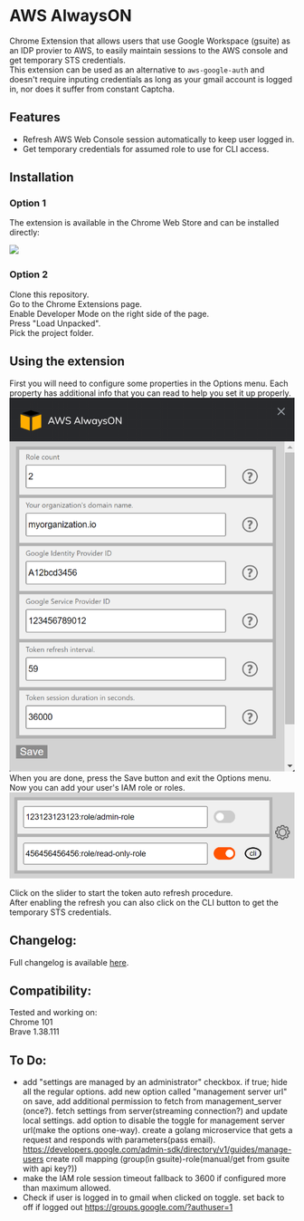 # AWS AlwaysON  
Chrome Extension that allows users that use Google Workspace (gsuite) as an IDP provier to AWS, to easily maintain sessions to the AWS console and get temporary STS credentials.  
This extension can be used as an alternative to `aws-google-auth` and doesn't require inputing credentials as long as your gmail account is logged in, nor does it suffer from constant Captcha.  
## Features
- Refresh AWS Web Console session automatically to keep user logged in. 
- Get temporary credentials for assumed role to use for CLI access.

## Installation

### Option 1
The extension is available in the Chrome Web Store and can be installed directly:  

<a href="https://chrome.google.com/webstore/detail/aws-alwayson/lfplgkokagjgodoeojaodphmjdhlpega" target="_blank" rel="noopener noreferrer"><img src="https://raw.githubusercontent.com/ilyatbn/aws_alwayson/master/img/chrome.png" width="48" /></a>

### Option 2
Clone this repository.  
Go to the Chrome Extensions page.  
Enable Developer Mode on the right side of the page.  
Press "Load Unpacked".  
Pick the project folder.  

## Using the extension  
First you will need to configure some properties in the Options menu. Each property has additional info that you can read to help you set it up properly.  
![Options](img/opts.png)  
When you are done, press the Save button and exit the Options menu.  
Now you can add your user's IAM role or roles.    
![Main menu](img/main.png)  

Click on the slider to start the token auto refresh procedure.  
After enabling the refresh you can also click on the CLI button to get the temporary STS credentials.  

## Changelog:
Full changelog is available [here](/changelog.md).  

## Compatibility:
Tested and working on:  
Chrome 101  
Brave 1.38.111   
## To Do:  
- add "settings are managed by an administrator" checkbox. 
    if true;
        hide all the regular options.
        add new option called "management server url"
        on save, add additional permission to fetch from management_server (once?).
        fetch settings from server(streaming connection?) and update local settings.
        add option to disable the toggle for management server url(make the options one-way).
    create a golang microservice that gets a request and responds with parameters(pass email).
    https://developers.google.com/admin-sdk/directory/v1/guides/manage-users
    create roll mapping (group(in gsuite)-role(manual/get from gsuite with api key?))
- make the IAM role session timeout fallback to 3600 if configured more than maximum allowed.
- Check if user is logged in to gmail when clicked on toggle. set back to off if logged out
https://groups.google.com/?authuser=1